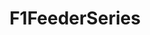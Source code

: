 ---
title: F1FeederSeries
crosslinks:
- formula1
- motorsportsstreams
- MotorsportsCalendar
- Suomi
- FierceFlow
- thenetherlands
- 2aalt7c
---